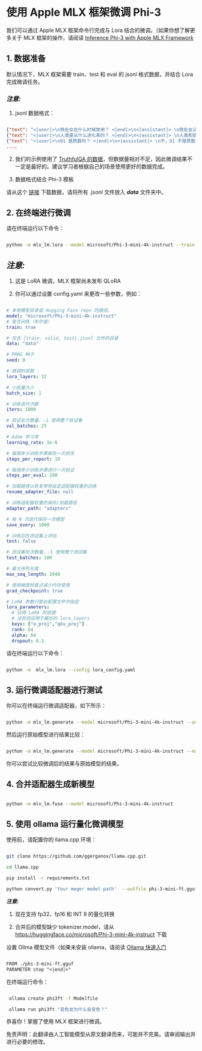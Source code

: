 # **使用 Apple MLX 框架微调 Phi-3**

我们可以通过 Apple MLX 框架命令行完成与 Lora 结合的微调。（如果你想了解更多关于 MLX 框架的操作，请阅读 [Inference Phi-3 with Apple MLX Framework](../03.Inference/MLX_Inference.md)

## **1. 数据准备**

默认情况下，MLX 框架需要 train、test 和 eval 的 jsonl 格式数据，并结合 Lora 完成微调任务。

### ***注意:***

1. jsonl 数据格式：

```json

{"text": "<|user|>\n铁处女在什么时候常用？ <|end|>\n<|assistant|> \n铁处女从未被常用 <|end|>"}
{"text": "<|user|>\n人类是从什么进化来的？ <|end|>\n<|assistant|> \n人类和猿类有共同的祖先 <|end|>"}
{"text": "<|user|>\n91 是质数吗？ <|end|>\n<|assistant|> \n不，91 不是质数 <|end|>"}
....

```

2. 我们的示例使用了 [TruthfulQA 的数据](https://github.com/sylinrl/TruthfulQA/blob/main/TruthfulQA.csv)，但数据量相对不足，因此微调结果不一定是最好的。建议学习者根据自己的场景使用更好的数据完成。

3. 数据格式结合 Phi-3 模板

请从这个 [链接](../../../../code/04.Finetuning/mlx) 下载数据，请将所有 .jsonl 文件放入 ***data*** 文件夹中。

## **2. 在终端进行微调**

请在终端运行以下命令：

```bash

python -m mlx_lm.lora --model microsoft/Phi-3-mini-4k-instruct --train --data ./data --iters 1000 

```

## ***注意:***

1. 这是 LoRA 微调，MLX 框架尚未发布 QLoRA

2. 你可以通过设置 config.yaml 来更改一些参数，例如：

```yaml

# 本地模型目录或 Hugging Face repo 的路径。
model: "microsoft/Phi-3-mini-4k-instruct"
# 是否训练（布尔值）
train: true

# 包含 {train, valid, test}.jsonl 文件的目录
data: "data"

# PRNG 种子
seed: 0

# 微调的层数
lora_layers: 32

# 小批量大小
batch_size: 1

# 训练迭代次数
iters: 1000

# 验证批次数量，-1 使用整个验证集
val_batches: 25

# Adam 学习率
learning_rate: 1e-6

# 每隔多少训练步骤报告一次损失
steps_per_report: 10

# 每隔多少训练步骤进行一次验证
steps_per_eval: 200

# 加载路径以恢复带有给定适配器权重的训练
resume_adapter_file: null

# 训练适配器权重的保存/加载路径
adapter_path: "adapters"

# 每 N 次迭代保存一次模型
save_every: 1000

# 训练后在测试集上评估
test: false

# 测试集批次数量，-1 使用整个测试集
test_batches: 100

# 最大序列长度
max_seq_length: 2048

# 使用梯度检查点减少内存使用
grad_checkpoint: true

# LoRA 参数只能在配置文件中指定
lora_parameters:
  # 应用 LoRA 的层键
  # 这些将应用于最后的 lora_layers
  keys: ["o_proj","qkv_proj"]
  rank: 64
  alpha: 64
  dropout: 0.1

```

请在终端运行以下命令：

```bash

python -m  mlx_lm.lora --config lora_config.yaml

```

## **3. 运行微调适配器进行测试**

你可以在终端运行微调适配器，如下所示：

```bash

python -m mlx_lm.generate --model microsoft/Phi-3-mini-4k-instruct --adapter-path ./adapters --max-token 2048 --prompt "变色龙为什么会变色？" --eos-token "<|end|>"    

```

然后运行原始模型进行结果比较：

```bash

python -m mlx_lm.generate --model microsoft/Phi-3-mini-4k-instruct --max-token 2048 --prompt "变色龙为什么会变色？" --eos-token "<|end|>"    

```

你可以尝试比较微调后的结果与原始模型的结果。

## **4. 合并适配器生成新模型**

```bash

python -m mlx_lm.fuse --model microsoft/Phi-3-mini-4k-instruct

```

## **5. 使用 ollama 运行量化微调模型**

使用前，请配置你的 llama.cpp 环境：

```bash

git clone https://github.com/ggerganov/llama.cpp.git

cd llama.cpp

pip install -r requirements.txt

python convert.py 'Your meger model path'  --outfile phi-3-mini-ft.gguf --outtype f16 

```

***注意:*** 

1. 现在支持 fp32、fp16 和 INT 8 的量化转换

2. 合并后的模型缺少 tokenizer.model，请从 https://huggingface.co/microsoft/Phi-3-mini-4k-instruct 下载

设置 Ollma 模型文件（如果未安装 ollama，请阅读 [Ollama 快速入门](../02.QuickStart/Ollama_QuickStart.md)

```txt

FROM ./phi-3-mini-ft.gguf
PARAMETER stop "<|end|>"

```

在终端运行命令：

```bash

 ollama create phi3ft -f Modelfile 

 ollama run phi3ft "变色龙为什么会变色？" 

```

恭喜你！掌握了使用 MLX 框架进行微调。

免责声明：此翻译由人工智能模型从原文翻译而来，可能并不完美。请审阅输出并进行必要的修改。
